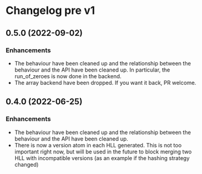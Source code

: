 # Changelog pre v1

## 0.5.0 (2022-09-02)

### Enhancements

* The behaviour have been cleaned up and the relationship between the behaviour and the API have been cleaned up. In particular, the run_of_zeroes is now done in the backend.
* The array backend have been dropped. If you want it back, PR welcome.

## 0.4.0 (2022-06-25)

### Enhancements

* The behaviour have been cleaned up and the relationship between the behaviour and the API have been cleaned up.
* There is now a version atom in each HLL generated. This is not too important right now, but will be used in the future to block merging two HLL with incompatible versions (as an example if the hashing strategy changed)
